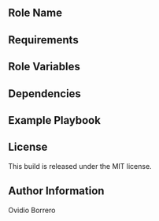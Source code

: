 ## Role Name

## Requirements

## Role Variables

## Dependencies

## Example Playbook

## License
This build is released under the MIT license.

## Author Information
Ovidio Borrero